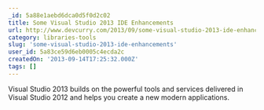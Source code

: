 ```yaml
---
_id: 5a88e1aebd6dca0d5f0d2c02
title: Some Visual Studio 2013 IDE Enhancements
url: http://www.devcurry.com/2013/09/some-visual-studio-2013-ide-enhancements.html
category: libraries-tools
slug: 'some-visual-studio-2013-ide-enhancements'
user_id: 5a83ce59d6eb0005c4ecda2c
createdOn: '2013-09-14T17:25:32.000Z'
tags: []
---
```


Visual Studio 2013 builds on the powerful tools and services delivered in Visual Studio 2012 and helps you create a new modern applications.
